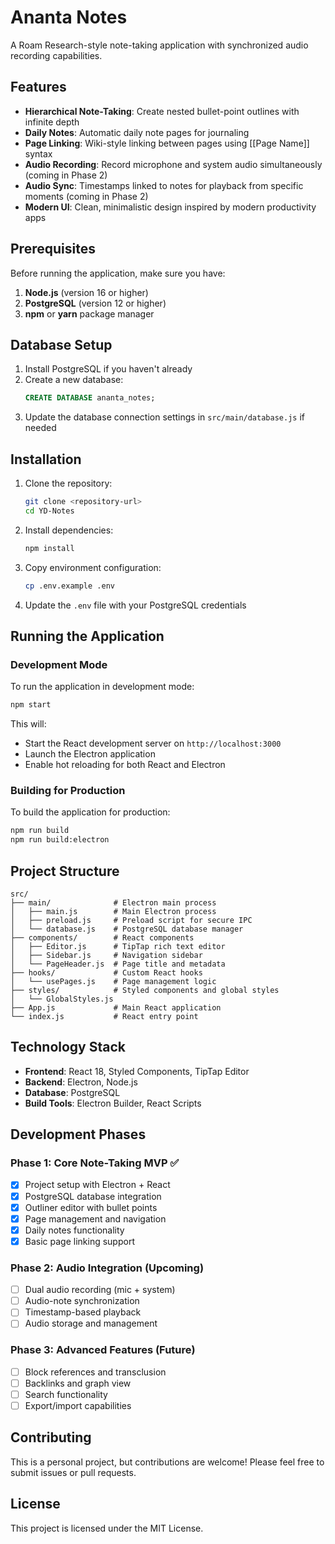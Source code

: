 # Ananta Notes

A Roam Research-style note-taking application with synchronized audio recording capabilities.

## Features

- **Hierarchical Note-Taking**: Create nested bullet-point outlines with infinite depth
- **Daily Notes**: Automatic daily note pages for journaling
- **Page Linking**: Wiki-style linking between pages using [[Page Name]] syntax
- **Audio Recording**: Record microphone and system audio simultaneously (coming in Phase 2)
- **Audio Sync**: Timestamps linked to notes for playback from specific moments (coming in Phase 2)
- **Modern UI**: Clean, minimalistic design inspired by modern productivity apps

## Prerequisites

Before running the application, make sure you have:

1. **Node.js** (version 16 or higher)
2. **PostgreSQL** (version 12 or higher)
3. **npm** or **yarn** package manager

## Database Setup

1. Install PostgreSQL if you haven't already
2. Create a new database:
   ```sql
   CREATE DATABASE ananta_notes;
   ```
3. Update the database connection settings in `src/main/database.js` if needed

## Installation

1. Clone the repository:
   ```bash
   git clone <repository-url>
   cd YD-Notes
   ```

2. Install dependencies:
   ```bash
   npm install
   ```

3. Copy environment configuration:
   ```bash
   cp .env.example .env
   ```

4. Update the `.env` file with your PostgreSQL credentials

## Running the Application

### Development Mode

To run the application in development mode:

```bash
npm start
```

This will:
- Start the React development server on `http://localhost:3000`
- Launch the Electron application
- Enable hot reloading for both React and Electron

### Building for Production

To build the application for production:

```bash
npm run build
npm run build:electron
```

## Project Structure

```
src/
├── main/              # Electron main process
│   ├── main.js        # Main Electron process
│   ├── preload.js     # Preload script for secure IPC
│   └── database.js    # PostgreSQL database manager
├── components/        # React components
│   ├── Editor.js      # TipTap rich text editor
│   ├── Sidebar.js     # Navigation sidebar
│   └── PageHeader.js  # Page title and metadata
├── hooks/             # Custom React hooks
│   └── usePages.js    # Page management logic
├── styles/            # Styled components and global styles
│   └── GlobalStyles.js
├── App.js             # Main React application
└── index.js           # React entry point
```

## Technology Stack

- **Frontend**: React 18, Styled Components, TipTap Editor
- **Backend**: Electron, Node.js
- **Database**: PostgreSQL
- **Build Tools**: Electron Builder, React Scripts

## Development Phases

### Phase 1: Core Note-Taking MVP ✅
- [x] Project setup with Electron + React
- [x] PostgreSQL database integration
- [x] Outliner editor with bullet points
- [x] Page management and navigation
- [x] Daily notes functionality
- [x] Basic page linking support

### Phase 2: Audio Integration (Upcoming)
- [ ] Dual audio recording (mic + system)
- [ ] Audio-note synchronization
- [ ] Timestamp-based playback
- [ ] Audio storage and management

### Phase 3: Advanced Features (Future)
- [ ] Block references and transclusion
- [ ] Backlinks and graph view
- [ ] Search functionality
- [ ] Export/import capabilities

## Contributing

This is a personal project, but contributions are welcome! Please feel free to submit issues or pull requests.

## License

This project is licensed under the MIT License.
